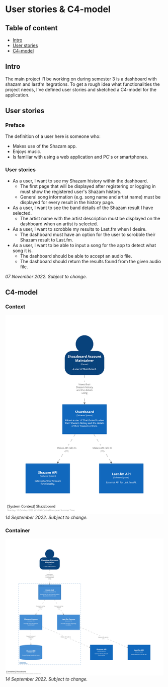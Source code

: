 # User stories & C4-model

## Table of content
- [Intro](#intro)
- [User stories](#user-stories)
- [C4-model](#c4-model)

## Intro
The main project I'l be working on during semester 3 is a dashboard with shazam and lastfm itegrations. To get a rough idea what functionalities the project needs, I've defined user stories and sketched a C4-model for the application.


## User stories
### Preface
The definition of a user here is someone who:
- Makes use of the Shazam app.
- Enjoys music.
- Is familiar with using a web application and PC's or smartphones. 

### User stories
- As a user, I want to see my Shazam history within the dashboard.
	- The first page that will be displayed after registering or logging in must show the registered user's Shazam history.
	- General song information (e.g. song name and artist name) must be displayed for every result in the history page.
- As a user, I want to see the band details of the Shazam result I have selected.
	- The artist name with the artist description must be displayed on the dashboard when an artist is selected.
- As a user, I want to scrobble my results to Last.fm when I desire.
	- The dashboard must have an option for the user to scrobble their Shazam result to Last.fm.
- As a user, I want to be able to input a song for the app to detect what song it is.
	- The dashboard should be able to accept an audio file.
	- The dashboard should return the results found from the given audio file.	

*07 November 2022. Subject to change.*

## C4-model
### Context
![SystemContext-thumbnail](../images/structurizr-1-SystemContext.png)
*14 September 2022. Subject to change.*

### Container
![Containers-thumbnail](../images/structurizr-1-Containers.png)
*14 September 2022. Subject to change.*
